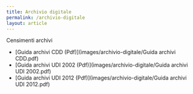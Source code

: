 ```yaml
---
title: Archivio digitale
permalink: /archivio-digitale
layout: article
---
```


Censimenti archivi

- [Guida archivi CDD (Pdf)](images/archivio-digitale/Guida archivi CDD.pdf)
- [Guida archivi UDI 2002 (Pdf)](images/archivio-digitale/Guida archivi UDI 2002.pdf)
- [Guida archivi UDI 2012 (Pdf)](images/archivio-digitale/Guida archivi UDI 2012.pdf)
